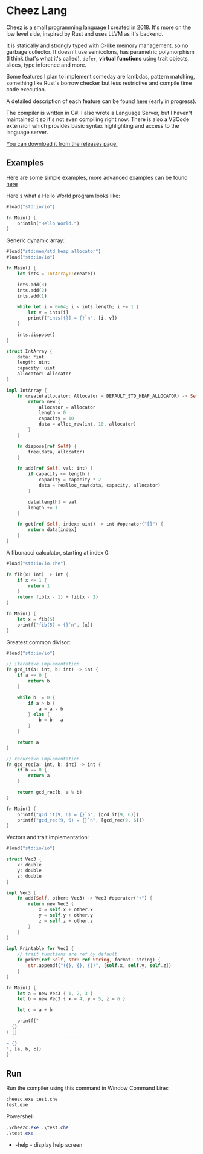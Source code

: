 # Cheez Lang

Cheez is a small programming language I created in 2018. It's more on the low level side, inspired by Rust and uses LLVM as it's backend.

It is statically and strongly typed with C-like memory management, so no garbage collector. It doesn't use semicolons, has parametric polymorphism (I think that's what it's called), `defer`, __virtual functions__ using trait objects, slices, type inference and more.

Some features I plan to implement someday are lambdas, pattern matching, something like Rust's borrow checker but less restrictive and compile time code execution.

A detailed description of each feature can be found [here](https://github.com/Nimaoth/CheezLang/wiki) (early in progress).

The compiler is written in C#. I also wrote a Language Server, but I haven't maintained it so it's not even compiling right now. There is also a VSCode extension which provides basic syntax highlighting and access to the language server.

[You can download it from the releases page.](https://github.com/Nimaoth/CheezLang/releases)

## Examples

Here are some simple examples, more advanced examples can be found [here](https://github.com/Nimaoth/CheezLang/tree/release/examples/examples)

Here's what a Hello World program looks like:
```rust
#load("std:io/io")

fn Main() {
    println("Hello World.")
}
```

Generic dynamic array:
```rust
#load("std:mem/std_heap_allocator")
#load("std:io/io")

fn Main() {
    let ints = IntArray::create()

    ints.add(3)
    ints.add(2)
    ints.add(1)

    while let i = 0u64; i < ints.length; i += 1 {
        let v = ints[i]
        printf("ints[{}] = {}`n", [i, v])
    }

    ints.dispose()
}

struct IntArray {
    data: *int
    length: uint
    capacity: uint
    allocator: Allocator
}

impl IntArray {
    fn create(allocator: Allocator = DEFAULT_STD_HEAP_ALLOCATOR) -> Self {
        return new {
            allocator = allocator
            length = 0
            capacity = 10
            data = alloc_raw(int, 10, allocator)
        }
    }

    fn dispose(ref Self) {
        free(data, allocator)
    }

    fn add(ref Self, val: int) {
        if capacity <= length {
            capacity = capacity * 2
            data = realloc_raw(data, capacity, allocator)
        }

        data[length] = val
        length += 1
    }

    fn get(ref Self, index: uint) -> int #operator("[]") {
        return data[index]
    }
}
```

A fibonacci calculator, starting at index 0:
```rust
#load("std:io/io.che")

fn fib(x: int) -> int {
    if x <= 1 {
        return 1
    }
    return fib(x - 1) + fib(x - 2)
}

fn Main() {
    let x = fib(5)
    printf("fib(5) = {}`n", [x])
}
```

Greatest common divisor:
```rust
#load("std:io/io")

// iterative implementation
fn gcd_it(a: int, b: int) -> int {
    if a == 0 {
        return b
    }

    while b != 0 {
        if a > b {
            a = a - b
        } else {
            b = b - a
        }
    }

    return a
}

// recursive implementation
fn gcd_rec(a: int, b: int) -> int {
    if b == 0 {
        return a
    }

    return gcd_rec(b, a % b)
}

fn Main() {
    printf("gcd_it(9, 6) = {}`n", [gcd_it(9, 6)])
    printf("gcd_rec(9, 6) = {}`n", [gcd_rec(9, 6)])
}
```

Vectors and trait implementation:
```rust
#load("std:io/io")

struct Vec3 {
    x: double
    y: double
    z: double
}

impl Vec3 {
    fn add(Self, other: Vec3) -> Vec3 #operator("+") {
        return new Vec3 {
            x = self.x + other.x
            y = self.y + other.y
            z = self.z + other.z
        }
    }
}

impl Printable for Vec3 {
    // trait functions are ref by default
    fn print(ref Self, str: ref String, format: string) {
        str.appendf("({}, {}, {})", [self.x, self.y, self.z])
    }
}

fn Main() {
    let a = new Vec3 { 1, 2, 3 }
    let b = new Vec3 { x = 4, y = 5, z = 6 }

    let c = a + b

    printf("
  {}
+ {}
  ------------------------------
= {}
", [a, b, c])
}
```

## Run
Run the compiler using this command in Window Command Line:
```bat
cheezc.exe test.che
test.exe
```
Powershell
```ps1
.\cheezc.exe .\test.che
.\test.exe
```

- -help - display help screen
